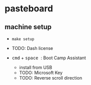 # pasteboard

## machine setup

- `make setup`

- TODO: Dash license

- <kbd>cmd</kbd> + <kbd> space </kbd>: Boot Camp Assistant
  - install from USB
  - TODO: Microsoft Key
  - TODO: Reverse scroll direction
